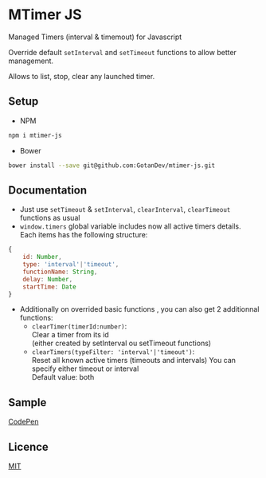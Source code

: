 # MTimer JS

Managed Timers (interval & timemout) for Javascript

Override default `setInterval` and `setTimeout` functions 
to allow better management. 

Allows to list, stop, clear any launched timer. 

## Setup

* NPM  
```bash
npm i mtimer-js
```
* Bower  
```bash
bower install --save git@github.com:GotanDev/mtimer-js.git
```

## Documentation

* Just use `setTimeout` & `setInterval`, `clearInterval`, `clearTimeout` functions as usual
* `window.timers` global variable includes now all active timers details.  
Each items has the following structure:  
```js
{
    id: Number,
    type: 'interval'|'timeout',
    functionName: String,
    delay: Number,
    startTime: Date
}
```
* Additionally on overrided basic functions , you can also get 2 additionnal functions:
  * `clearTimer(timerId:number)`:  
  Clear a timer from its id  
  (either created by setInterval ou setTimeout functions)
  * `clearTimers(typeFilter: 'interval'|'timeout')`:  
  Reset all known active timers (timeouts and intervals)
    You can specify either timeout or interval   
    Default value: both

## Sample

[CodePen](https://codepen.io/damiencuvillier/pen/RwMmGPW)

## Licence 

[MIT](https://opensource.org/licenses/MIT)
